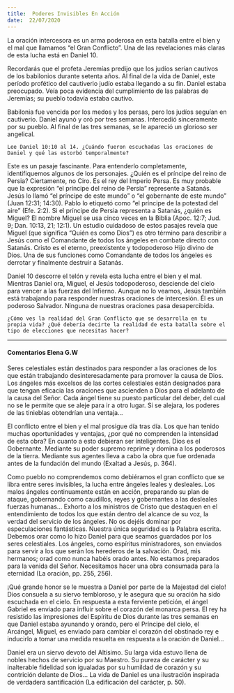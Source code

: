 ```yaml
---
title:  Poderes Invisibles En Acción
date:  22/07/2020
---
```


La oración intercesora es un arma poderosa en esta batalla entre el bien y el mal que llamamos “el Gran Conflicto”. Una de las revelaciones más claras de esta lucha está en Daniel 10.

Recordarás que el profeta Jeremías predijo que los judíos serían cautivos de los babilonios durante setenta años. Al final de la vida de Daniel, este período profético del cautiverio judío estaba llegando a su fin. Daniel estaba preocupado. Veía poca evidencia del cumplimiento de las palabras de Jeremías; su pueblo todavía estaba cautivo.

Babilonia fue vencida por los medos y los persas, pero los judíos seguían en cautiverio. Daniel ayunó y oró por tres semanas. Intercedió sinceramente por su pueblo. Al final de las tres semanas, se le apareció un glorioso ser angelical.

`Lee Daniel 10:10 al 14. ¿Cuándo fueron escuchadas las oraciones de Daniel y qué las estorbó temporalmente?`

Este es un pasaje fascinante. Para entenderlo completamente, identifiquemos algunos de los personajes. ¿Quién es el príncipe del reino de Persia? Ciertamente, no Ciro. Es el rey del Imperio Persa. Es muy probable que la expresión “el príncipe del reino de Persia” represente a Satanás. Jesús lo llamó “el príncipe de este mundo” o “el gobernante de este mundo” (Juan 12:31; 14:30). Pablo lo etiquetó como “el príncipe de la potestad del aire” (Efe. 2:2). Si el príncipe de Persia representa a Satanás, ¿quién es Miguel? El nombre Miguel se usa cinco veces en la Biblia (Apoc. 12:7; Jud. 9; Dan. 10:13, 21; 12:1). Un estudio cuidadoso de estos pasajes revela que Miguel (que significa “Quién es como Dios”) es otro término para describir a Jesús como el Comandante de todos los ángeles en combate directo con Satanás. Cristo es el eterno, preexistente y todopoderoso Hijo divino de Dios. Una de sus funciones como Comandante de todos los ángeles es derrotar y finalmente destruir a Satanás.

Daniel 10 descorre el telón y revela esta lucha entre el bien y el mal. Mientras Daniel ora, Miguel, el Jesús todopoderoso, desciende del cielo para vencer a las fuerzas del Infierno. Aunque no lo veamos, Jesús también está trabajando para responder nuestras oraciones de intercesión. Él es un poderoso Salvador. Ninguna de nuestras oraciones pasa desapercibida.

`¿Cómo ves la realidad del Gran Conflicto que se desarrolla en tu propia vida? ¿Qué debería decirte la realidad de esta batalla sobre el tipo de elecciones que necesitas hacer?`

---

#### Comentarios Elena G.W

Seres celestiales están destinados para responder a las oraciones de los que están trabajando desinteresadamente para promover la causa de Dios. Los ángeles más excelsos de las cortes celestiales están designados para que tengan eficacia las oraciones que ascienden a Dios para el adelanto de la causa del Señor. Cada ángel tiene su puesto particular del deber, del cual no se le permite que se aleje para ir a otro lugar. Si se alejara, los poderes de las tinieblas obtendrían una ventaja…

El conflicto entre el bien y el mal prosigue día tras día. Los que han tenido muchas oportunidades y ventajas, ¿por qué no comprenden la intensidad de esta obra? En cuanto a esto debieran ser inteligentes. Dios es el Gobernante. Mediante su poder supremo reprime y domina a los poderosos de la tierra. Mediante sus agentes lleva a cabo la obra que fue ordenada antes de la fundación del mundo (Exaltad a Jesús, p. 364).

Como pueblo no comprendemos como debiéramos el gran conflicto que se libra entre seres invisibles, la lucha entre ángeles leales y desleales. Los malos ángeles continuamente están en acción, preparando su plan de ataque, gobernando como caudillos, reyes y gobernantes a las desleales fuerzas humanas... Exhorto a los ministros de Cristo que destaquen en el entendimiento de todos los que están dentro del alcance de su voz, la verdad del servicio de los ángeles. No os dejéis dominar por especulaciones fantásticas. Nuestra única seguridad es la Palabra escrita. Debemos orar como lo hizo Daniel para que seamos guardados por los seres celestiales. Los ángeles, como espíritus ministradores, son enviados para servir a los que serán los herederos de la salvación. Orad, mis hermanos; orad como nunca habéis orado antes. No estamos preparados para la venida del Señor. Necesitamos hacer una obra consumada para la eternidad (La oración, pp. 255, 256).

¡Qué grande honor se le muestra a Daniel por parte de la Majestad del cielo! Dios consuela a su siervo tembloroso, y le asegura que su oración ha sido escuchada en el cielo. En respuesta a esta ferviente petición, el ángel Gabriel es enviado para influir sobre el corazón del monarca persa. El rey ha resistido las impresiones del Espíritu de Dios durante las tres semanas en que Daniel estaba ayunando y orando, pero el Príncipe del cielo, el Arcángel, Miguel, es enviado para cambiar el corazón del obstinado rey e inducirlo a tomar una medida resuelta en respuesta a la oración de Daniel…

Daniel era un siervo devoto del Altísimo. Su larga vida estuvo llena de nobles hechos de servicio por su Maestro. Su pureza de carácter y su inalterable fidelidad son igualadas por su humildad de corazón y su contrición delante de Dios… La vida de Daniel es una ilustración inspirada de verdadera santificación (La edificación del carácter, p. 50).